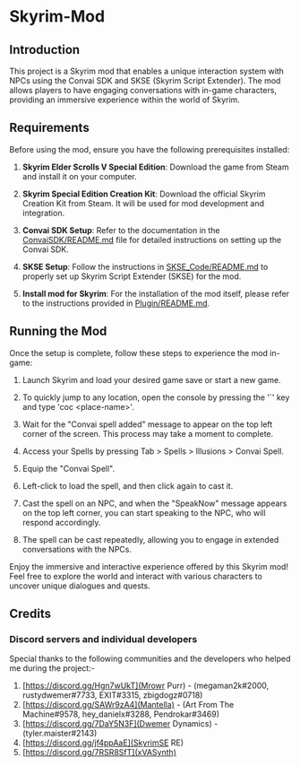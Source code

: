 # Skyrim-Mod

## Introduction
This project is a Skyrim mod that enables a unique interaction system with NPCs using the Convai SDK and SKSE (Skyrim Script Extender). The mod allows players to have engaging conversations with in-game characters, providing an immersive experience within the world of Skyrim.

## Requirements
Before using the mod, ensure you have the following prerequisites installed:

1. **Skyrim Elder Scrolls V Special Edition**: Download the game from Steam and install it on your computer.

2. **Skyrim Special Edition Creation Kit**: Download the official Skyrim Creation Kit from Steam. It will be used for mod development and integration.

3. **Convai SDK Setup**: Refer to the documentation in the [ConvaiSDK/README.md](ConvaiSDK/README.md) file for detailed instructions on setting up the Convai SDK.

4. **SKSE Setup**: Follow the instructions in [SKSE_Code/README.md](SKSE_Code/README.md) to properly set up Skyrim Script Extender (SKSE) for the mod.

5. **Install mod for Skyrim**: For the installation of the mod itself, please refer to the instructions provided in [Plugin/README.md](Plugin/README.md).

## Running the Mod
Once the setup is complete, follow these steps to experience the mod in-game:

1. Launch Skyrim and load your desired game save or start a new game.

2. To quickly jump to any location, open the console by pressing the '`' key and type 'coc \<place-name\>'.

3. Wait for the "Convai spell added" message to appear on the top left corner of the screen. This process may take a moment to complete.

4. Access your Spells by pressing Tab > Spells > Illusions > Convai Spell.

5. Equip the "Convai Spell".

6. Left-click to load the spell, and then click again to cast it.

7. Cast the spell on an NPC, and when the "SpeakNow" message appears on the top left corner, you can start speaking to the NPC, who will respond accordingly.

8. The spell can be cast repeatedly, allowing you to engage in extended conversations with the NPCs.

Enjoy the immersive and interactive experience offered by this Skyrim mod! Feel free to explore the world and interact with various characters to uncover unique dialogues and quests.

## Credits
### Discord servers and individual developers
Special thanks to the following communities and the developers who helped me during the project:-
1. [https://discord.gg/Hgn7wUkT](Mrowr Purr) - (megaman2k#2000,  rustydwemer#7733,  EXIT#3315,  zbigdogz#0718)
2. [https://discord.gg/SAWr9zA4](Mantella) - (Art From The Machine#9578,  hey_danielx#3288,  Pendrokar#3469)
3. [https://discord.gg/7DaY5N3F](Dwemer Dynamics) - (tyler.maister#2143)
4. [https://discord.gg/jf4ppAaE](SkyrimSE RE)
5. [https://discord.gg/7RSR8SfT](xVASynth)

